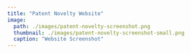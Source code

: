 ```yaml
---
title: "Patent Novelty Website"
image: 
  path: ./images/patent-novelty-screenshot.png
  thumbnail: ./images/patent-novelty-screenshot-small.png
  caption: "Website Screenshot"
---
```


